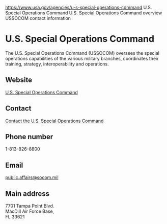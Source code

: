 

https://www.usa.gov/agencies/u-s-special-operations-command
U.S. Special Operations Command
U.S. Special Operations Command overview
USSOCOM contact information

U.S. Special Operations Command
===============================

The U.S. Special Operations Command (USSOCOM) oversees the special operations capabilities of the various military branches, coordinates their training, strategy, interoperability and operations.

Website
-------

[U.S. Special Operations Command](https://www.socom.mil/)

Contact
-------

[Contact the U.S. Special Operations Command](https://www.socom.mil/contact)

Phone number
------------

1-813-826-8800

Email
-----

[public.affairs@socom.mil](mailto:public.affairs@socom.mil)

Main address
------------

7701 Tampa Point Blvd.  
MacDill Air Force Base,  
FL 33621
